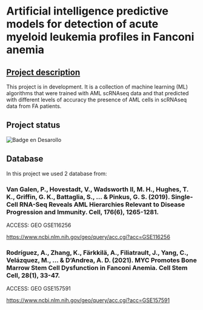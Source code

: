 # Artificial intelligence predictive models for detection of acute myeloid leukemia profiles in Fanconi anemia

## [Project description](#descripción-del-proyecto)

This project is in development. It is a collection of machine learning (ML) algorithms that were trained with AML scRNAseq data and that predicted with different levels of accuracy the presence of AML cells in scRNAseq data from FA patients. 

## Project status

![Badge en Desarollo](https://img.shields.io/badge/STATUS-DEVELOPING-yellow)

## Database

In this project we used 2 database from:

### Van Galen, P., Hovestadt, V., Wadsworth II, M. H., Hughes, T. K., Griffin, G. K., Battaglia, S., ... & Pinkus, G. S. (2019). Single-Cell RNA-Seq Reveals AML   Hierarchies Relevant to Disease Progression and Immunity. Cell, 176(6), 1265-1281. 

ACCESS: GEO GSE116256

https://www.ncbi.nlm.nih.gov/geo/query/acc.cgi?acc=GSE116256

### Rodríguez, A., Zhang, K., Färkkilä, A., Filiatrault, J., Yang, C., Velázquez, M., ... & D’Andrea, A. D. (2021). MYC Promotes Bone Marrow Stem Cell Dysfunction in Fanconi Anemia. Cell Stem Cell, 28(1), 33-47. 

ACCESS: GEO GSE157591

https://www.ncbi.nlm.nih.gov/geo/query/acc.cgi?acc=GSE157591
